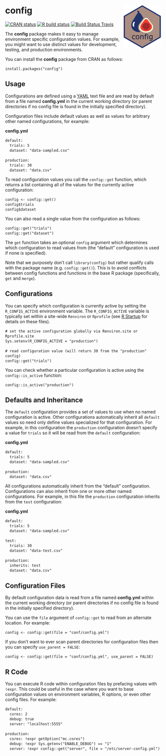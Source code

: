 
<!-- README.md is generated from README.Rmd. Please edit that file -->

config <img src='man/figures/logo.svg' align="right" height="139" />
====================================================================

<!-- badges: start -->

[![CRAN
status](https://www.r-pkg.org/badges/version/config)](https://CRAN.R-project.org/package=config)
[![R build
status](https://github.com/rstudio/config/workflows/R-CMD-check/badge.svg)](https://github.com/rstudio/config/actions)
[![Build Status
Travis](https://travis-ci.org/rstudio/config.svg?branch=master)](https://travis-ci.org/rstudio/config)
<!-- badges: end -->

The **config** package makes it easy to manage environment specific
configuration values. For example, you might want to use distinct values
for development, testing, and production environments.

You can install the **config** package from CRAN as follows:

    install.packages("config")

Usage
-----

Configurations are defined using a
[YAML](http://www.yaml.org/about.html) text file and are read by default
from a file named **config.yml** in the current working directory (or
parent directories if no config file is found in the initially specified
directory).

Configuration files include default values as well as values for
arbitrary other named configurations, for example:

**config.yml**

    default:
      trials: 5
      dataset: "data-sampled.csv"
      
    production:
      trials: 30
      dataset: "data.csv"

To read configuration values you call the `config::get` function, which
returns a list containing all of the values for the currently active
configuration:

    config <- config::get()
    config$trials
    config$dataset

You can also read a single value from the configuration as follows:

    config::get("trials")
    config::get("dataset")

The `get` function takes an optional `config` argument which determines
which configuration to read values from (the “default” configuration is
used if none is specified).

Note that we purposely don’t call `library(config)` but rather qualify
calls with the package name (e.g. `config::get()`). This is to avoid
conflicts between config functions and functions in the base R package
(specifically, `get` and `merge`).

Configurations
--------------

You can specify which configuration is currently active by setting the
`R_CONFIG_ACTIVE` environment variable. The `R_CONFIG_ACTIVE` variable
is typically set within a site-wide `Renviron` or `Rprofile` (see [R
Startup](https://stat.ethz.ch/R-manual/R-devel/library/base/html/Startup.html)
for details on these files).

    # set the active configuration globally via Renviron.site or Rprofile.site
    Sys.setenv(R_CONFIG_ACTIVE = "production")

    # read configuration value (will return 30 from the "production" config)
    config::get("trials")

You can check whether a particular configuration is active using the
`config::is_active` function:

    config::is_active("production")

Defaults and Inheritance
------------------------

The `default` configuration provides a set of values to use when no
named configuration is active. Other configurations automatically
inherit all `default` values so need only define values specialized for
that configuration. For example, in this configuration the `production`
configuration doesn’t specify a value for `trials` so it will be read
from the `default` configuration:

**config.yml**

    default:
      trials: 5
      dataset: "data-sampled.csv"
      
    production:
      dataset: "data.csv"

All configurations automatically inherit from the “default”
configuration. Configurations can also inherit from one or more other
named configurations. For example, in this file the `production`
configuration inherits from the `test` configuration:

**config.yml**

    default:
      trials: 5
      dataset: "data-sampled.csv"

    test:
      trials: 30
      dataset: "data-test.csv"
      
    production:
      inherits: test
      dataset: "data.csv"

Configuration Files
-------------------

By default configuration data is read from a file named **config.yml**
within the current working directory (or parent directories if no config
file is found in the initially specified directory).

You can use the `file` argument of `config::get` to read from an
alternate location. For example:

    config <- config::get(file = "conf/config.yml")

If you don’t want to ever scan parent directories for configuration
files then you can specify `use_parent = FALSE`:

    config <- config::get(file = "conf/config.yml", use_parent = FALSE)

R Code
------

You can execute R code within configuration files by prefacing values
with `!expr`. This could be useful in the case where you want to base
configuration values on environment variables, R options, or even other
config files. For example:

    default:
      cores: 2
      debug: true
      server: "localhost:5555"
       
    production:
      cores: !expr getOption("mc.cores")
      debug: !expr Sys.getenv("ENABLE_DEBUG") == "1"
      server: !expr config::get("server", file = "/etc/server-config.yml")
